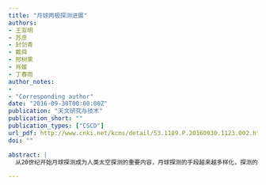 ```yaml
---
title: "月球两极探测进展"
authors:
- 王亚明
- 苏彦
- 封剑青
- 戴舜
- 邢树果
- 肖媛
- 丁春雨
author_notes:
- 
- "Corresponding author"
date: "2016-09-30T00:00:00Z"
publication: "天文研究与技术"
publication_short: ""
publication_types: ["CSCD"]
url_pdf: http://www.cnki.net/kcms/detail/53.1189.P.20160930.1123.002.html
doi: ""

abstract: |
  从20世纪开始月球探测成为人类太空探测的重要内容，月球探测的手段越来越多样化，探测的分辨率越来越高，探测的区域也逐渐由全月转变为局部。月球的南北极区由于特殊的地理条件存在大面积的永久阴影区，因此一直以来备受国内外学者的重视。介绍了目前国内外对月球极区探测在光学影像、数字高程、水冰以及亮度温度等方面取得的重要科学成果，并且介绍了探测设备的参数，为我国正在开展的月球探测提供参考和建议。

---
```


